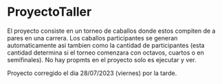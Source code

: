 # ProyectoTaller

El proyecto consiste en un torneo de caballos donde estos compiten de a pares en una carrera. Los caballos participantes se generan automaticamente asi tambien como la cantidad de participantes (esta cantidad determina si el torneo comenzara con octavos, cuartos o en semifinales). No hay propmts en el proyecto solo es ejecutar y ver.

Proyecto corregido el dia 28/07/2023 (viernes) por la tarde.
